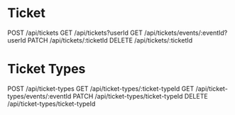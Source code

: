 # Ticket

POST /api/tickets
GET /api/tickets?userId
GET /api/tickets/events/:eventId?userId
PATCH /api/tickets/:ticketId
DELETE /api/tickets/:ticketId

# Ticket Types

POST /api/ticket-types
GET /api/ticket-types/:ticket-typeId
GET /api/ticket-types/events/:eventId
PATCH /api/ticket-types/ticket-typeId
DELETE /api/ticket-types/ticket-typeId

